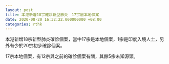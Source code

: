 ```yaml
---
layout: post
title: 本港新增18宗確診新型肺炎　17宗屬本地個案
date: 2020-08-20 16:32:22.000000000 +08:00
categories: rthk
---
```


本港新增18宗新型肺炎確診個案，當中17宗是本地個案，1宗是印度入境人士，另外有少於20宗初步確診個案。

17宗本地個案，有12宗與之前的確診個案有關，其餘5宗未知源頭。
